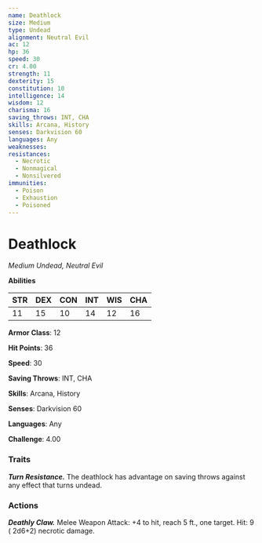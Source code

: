 ```yaml
---
name: Deathlock
size: Medium
type: Undead
alignment: Neutral Evil
ac: 12
hp: 36
speed: 30
cr: 4.00
strength: 11
dexterity: 15
constitution: 10
intelligence: 14
wisdom: 12
charisma: 16
saving_throws: INT, CHA
skills: Arcana, History
senses: Darkvision 60
languages: Any
weaknesses:
resistances:
  - Necrotic
  - Nonmagical
  - Nonsilvered
immunities:
  - Poison
  - Exhaustion
  - Poisoned
---
```


# Deathlock

*Medium Undead, Neutral Evil*

**Abilities**

| STR | DEX | CON | INT | WIS | CHA |
| --- | --- | --- | --- | --- | --- |
| 11 | 15 | 10 | 14 | 12 | 16 |

**Armor Class**: 12

**Hit Points**: 36

**Speed**: 30

**Saving Throws**: INT, CHA

**Skills**: Arcana, History

**Senses**: Darkvision 60

**Languages**: Any

**Challenge**: 4.00


### Traits
***Turn Resistance.*** The deathlock has advantage on saving throws against any effect that turns undead.


### Actions
***Deathly Claw.*** Melee Weapon Attack:  +4 to hit, reach 5 ft., one target. Hit: 9 ( 2d6+2) necrotic damage.

